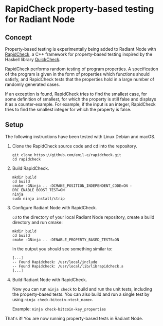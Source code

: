 # RapidCheck property-based testing for Radiant Node

## Concept

Property-based testing is experimentally being added to Radiant Node with
[RapidCheck](https://github.com/emil-e/rapidcheck), a C++ framework for
property-based testing inspired by the Haskell library
[QuickCheck](https://hackage.haskell.org/package/QuickCheck).

RapidCheck performs random testing of program properties. A specification of the
program is given in the form of properties which functions should satisfy, and
RapidCheck tests that the properties hold in a large number of randomly
generated cases.

If an exception is found, RapidCheck tries to find the smallest case, for some
definition of smallest, for which the property is still false and displays it as
a counter-example. For example, if the input is an integer, RapidCheck tries to
find the smallest integer for which the property is false.

## Setup

The following instructions have been tested with Linux Debian and macOS.

1. Clone the RapidCheck source code and cd into the repository.

    ```shell
    git clone https://github.com/emil-e/rapidcheck.git
    cd rapidcheck
    ```

2. Build RapidCheck.

    ```shell
    mkdir build
    cd build
    cmake -GNinja .. -DCMAKE_POSITION_INDEPENDENT_CODE=ON -DRC_ENABLE_BOOST_TEST=ON
    ninja
    sudo ninja install/strip
    ```

3. Configure Radiant Node with RapidCheck.

    `cd` to the directory of your local Radiant Node repository, create a build
    directory and run cmake:

    ```shell
    mkdir build
    cd build
    cmake -GNinja .. -DENABLE_PROPERTY_BASED_TESTS=ON
    ```

    In the output you should see something similar to:

    ```shell
    [...]
    -- Found Rapidcheck: /usr/local/include
    -- Found Rapidcheck: /usr/local/lib/librapidcheck.a
    [...]
    ```

4. Build Radiant Node with RapidCheck.

    Now you can run `ninja check` to build and run the unit tests, including the
    property-based tests. You can also build and run a single test by using
    `ninja check-bitcoin-<test_name>`.

    Example: `ninja check-bitcoin-key_properties`

That's it! You are now running property-based tests in Radiant Node.
